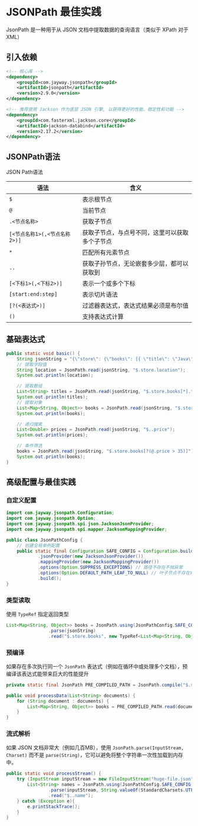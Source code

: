 # JSONPath 最佳实践

JsonPath 是一种用于从 JSON 文档中提取数据的查询语言（类似于 XPath 对于 XML）

## 引入依赖

```xml
<!-- 核心库 -->
<dependency>
    <groupId>com.jayway.jsonpath</groupId>
    <artifactId>jsonpath</artifactId>
    <version>2.9.0</version>
</dependency>

<!-- 推荐使用 Jackson 作为底层 JSON 引擎, 以获得更好的性能、稳定性和功能 -->
<dependency>
    <groupId>com.fasterxml.jackson.core</groupId>
    <artifactId>jackson-databind</artifactId>
    <version>2.17.2</version>
</dependency>
```

## JSONPath语法
JSON Path语法

| 语法                    | 含义                       |
|-----------------------|--------------------------|
| `$`                   | 表示根节点                    |
| `@`                   | 当前节点                     |
| `.<节点名称>`             | 	获取子节点                   |
| `[<节点名称1>(,<节点名称2>)]` | 	获取子节点，与点号不同，这里可以获取多个子节点 |
| `*`                   | 	匹配所有元素节点                |
| `..`	                 | 获取子孙节点，无论嵌套多少层，都可以获取到    |
| `[<下标1>(,<下标2>)]`     | 	表示一个或多个下标               |
| `[start:end:step]`    | 	表示切片语法                  |
| `[?(<表达式>)]`          | 	过滤器表达式，表达式结果必须是布尔值      |
| `()`	                 | 支持表达式计算                  |

## 基础表达式

```java
public static void basic() {
    String jsonString = "{\"store\": {\"books\": [{ \"title\": \"Java\", \"price\": 50 },{ \"title\": \"Python\", \"price\": 30 },{ \"title\": \"Go\", \"price\": 40 }], \"location\": \"北京\"}}";
    // 提取字段值
    String location = JsonPath.read(jsonString, "$.store.location");
    System.out.println(location);

    // 提取数组
    List<String> titles = JsonPath.read(jsonString, "$.store.books[*].title");
    System.out.println(titles);
    // 提取对象
    List<Map<String, Object>> books = JsonPath.read(jsonString, "$.store.books");
    System.out.println(books);

    // 递归搜索
    List<Double> prices = JsonPath.read(jsonString, "$..price");
    System.out.println(prices);

    // 条件筛选
    books = JsonPath.read(jsonString, "$.store.books[?(@.price > 35)]");
    System.out.println(books);
}
```

## 高级配置与最佳实践

### 自定义配置
```java
import com.jayway.jsonpath.Configuration;
import com.jayway.jsonpath.Option;
import com.jayway.jsonpath.spi.json.JacksonJsonProvider;
import com.jayway.jsonpath.spi.mapper.JacksonMappingProvider;

public class JsonPathConfig {
    // 创建全局单例配置
    public static final Configuration SAFE_CONFIG = Configuration.builder()
            .jsonProvider(new JacksonJsonProvider())
            .mappingProvider(new JacksonMappingProvider())
            .options(Option.SUPPRESS_EXCEPTIONS) // 路径不存在不抛异常
            .options(Option.DEFAULT_PATH_LEAF_TO_NULL) // 叶子节点不存在则返回null
            .build();
}
```

### 类型读取
使用 `TypeRef` 指定返回类型
```java
List<Map<String, Object>> books = JsonPath.using(JsonPathConfig.SAFE_CONFIG)
                .parse(jsonString)
                .read("$.store.books", new TypeRef<List<Map<String, Object>>>() {});
```

### 预编译
如果存在多次执行同一个 `JsonPath` 表达式（例如在循环中或处理多个文档），预编译该表达式能带来巨大的性能提升
```java
private static final JsonPath PRE_COMPILED_PATH = JsonPath.compile("$.store.books[?(@.price > 35)]");

public void processData(List<String> documents) {
    for (String document : documents) {
        List<Map<String, Object>> books = PRE_COMPILED_PATH.read(document, JsonPathConfig.SAFE_CONFIG);
    }
}
```

### 流式解析
如果 JSON 文档非常大（例如几百MB），使用 `JsonPath.parse(InputStream, Charset)` 而不是 `parse(String)`，它可以避免将整个字符串一次性加载到内存中。
```java
public static void processStream() {
    try (InputStream inputStream = new FileInputStream("huge-file.json")) {
        List<String> names = JsonPath.using(JsonPathConfig.SAFE_CONFIG)
                .parse(inputStream, String.valueOf(StandardCharsets.UTF_8))
                .read("$..name");
    } catch (Exception e){
        e.printStackTrace();
    }
}
```